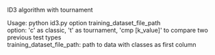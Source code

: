 ID3 algorithm with tournament

Usage: python id3.py option training_dataset_file_path\
option: 'c' as classic, 't' as tournament, 'cmp [k_value]' to compare two previous test types\
training_dataset_file_path: path to data with classes as first column
